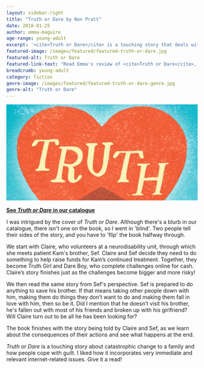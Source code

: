 ```yaml
---
layout: sidebar-right
title: "Truth or Dare by Non Pratt"
date: 2018-01-25
author: emma-maguire
age-range: young-adult
excerpt: '<cite>Truth or Dare</cite> is a touching story that deals with catastrophic change, guilt and very immediate and relevant issues.'
featured-image: /images/featured/featured-truth-or-dare.jpg
featured-alt: Truth or Dare
featured-link-text: "Read Emma's review of <cite>Truth or Dare</cite>, by Non Pratt."
breadcrumb: young-adult
category: fiction
genre-image: /images/featured/featured-truth-or-dare-genre.jpg
genre-alt: "Truth or Dare"
---
```


![Truth or Dare](/images/featured/featured-truth-or-dare.jpg)

**[See <cite>Truth or Dare</cite> in our catalogue](https://suffolk.spydus.co.uk/cgi-bin/spydus.exe/ENQ/OPAC/BIBENQ?BRN=2154023)**

I was intrigued by the cover of <cite>Truth or Dare</cite>. Although there's a blurb in our catalogue, there isn't one on the book, so I went in 'blind'. Two people tell their sides of the story, and you have to 'flip' the book halfway through.

We start with Claire, who volunteers at a neurodisability unit, through which she meets patient Kam's brother, Sef. Claire and Sef decide they need to do something to help raise funds for Kam’s continued treatment. Together, they become Truth Girl and Dare Boy, who complete challenges online for cash. Claire’s story finishes just as the challenges become bigger and more risky!

We then read the same story from Sef's perspective. Sef is prepared to do anything to save his brother. If that means taking other people down with him, making them do things they don’t want to do and making them fall in love with him, then so be it. Did I mention that he doesn’t visit his brother, he's fallen out with most of his friends and broken up with his girlfriend? Will Claire turn out to be all he has been looking for?

The book finishes with the story being told by Claire and Sef, as we learn about the consequences of their actions and see what happens at the end.

<cite>Truth or Dare</cite> is a touching story about catastrophic change to a family and how people cope with guilt. I liked how it incorporates very immediate and relevant internet-related issues. Give it a read!
